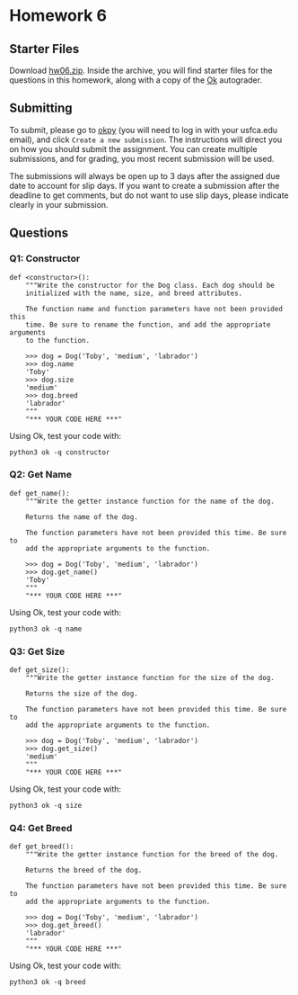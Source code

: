 # Homework 6

## Starter Files
Download [hw06.zip](https://github.com/david-yan/CS110_starter_code/blob/master/hw06.zip?raw=true). Inside the archive,
you will find starter files for the questions in this homework, along with a copy of the [Ok](https://cs61a.org/lab/lab01/ok)
autograder.

## Submitting
To submit, please go to [okpy](https://okpy.org/usf/cs110/sp20/hw06/) (you will need to log in with your usfca.edu email),
and click `Create a new submission`. The instructions will direct you on how you should submit the assignment. You can create
multiple submissions, and for grading, you most recent submission will be used.

The submissions will always be open up to 3 days after the assigned due date to account for slip days. If you want to create
a submission after the deadline to get comments, but do not want to use slip days, please indicate clearly in your submission.

## Questions

### Q1: Constructor
```
def <constructor>():
    """Write the constructor for the Dog class. Each dog should be
    initialized with the name, size, and breed attributes.

    The function name and function parameters have not been provided this
    time. Be sure to rename the function, and add the appropriate arguments
    to the function.

    >>> dog = Dog('Toby', 'medium', 'labrador')
    >>> dog.name
    'Toby'
    >>> dog.size
    'medium'
    >>> dog.breed
    'labrador'
    """
    "*** YOUR CODE HERE ***"
```

Using Ok, test your code with:
```
python3 ok -q constructor
```

### Q2: Get Name
```
def get_name():
    """Write the getter instance function for the name of the dog.

    Returns the name of the dog.

    The function parameters have not been provided this time. Be sure to
    add the appropriate arguments to the function.

    >>> dog = Dog('Toby', 'medium', 'labrador')
    >>> dog.get_name()
    'Toby'
    """
    "*** YOUR CODE HERE ***"
```
Using Ok, test your code with:
```
python3 ok -q name
```

### Q3: Get Size
```
def get_size():
    """Write the getter instance function for the size of the dog.

    Returns the size of the dog.

    The function parameters have not been provided this time. Be sure to
    add the appropriate arguments to the function.

    >>> dog = Dog('Toby', 'medium', 'labrador')
    >>> dog.get_size()
    'medium'
    """
    "*** YOUR CODE HERE ***"
```
Using Ok, test your code with:
```
python3 ok -q size
```

### Q4: Get Breed
```
def get_breed():
    """Write the getter instance function for the breed of the dog.

    Returns the breed of the dog.

    The function parameters have not been provided this time. Be sure to
    add the appropriate arguments to the function.

    >>> dog = Dog('Toby', 'medium', 'labrador')
    >>> dog.get_breed()
    'labrador'
    """
    "*** YOUR CODE HERE ***"
```
Using Ok, test your code with:
```
python3 ok -q breed
```
